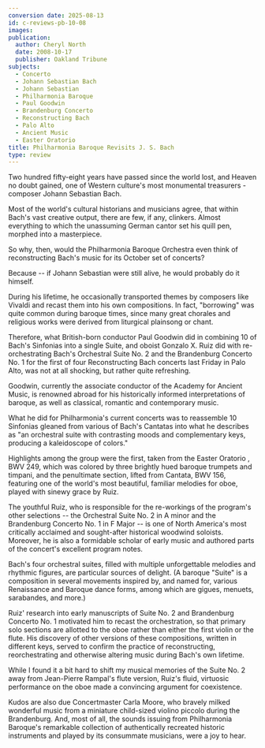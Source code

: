 ```yaml
---
conversion date: 2025-08-13
id: c-reviews-pb-10-08
images:
publication:
  author: Cheryl North
  date: 2008-10-17
  publisher: Oakland Tribune
subjects:
  - Concerto
  - Johann Sebastian Bach
  - Johann Sebastian
  - Philharmonia Baroque
  - Paul Goodwin
  - Brandenburg Concerto
  - Reconstructing Bach
  - Palo Alto
  - Ancient Music
  - Easter Oratorio
title: Philharmonia Baroque Revisits J. S. Bach
type: review
---
```


Two hundred fifty-eight years have passed since the world lost, and Heaven no doubt gained, one of Western culture's most monumental treasurers - composer Johann Sebastian Bach.

Most of the world's cultural historians and musicians agree, that within Bach's vast creative output, there are few, if any, clinkers. Almost everything to which the unassuming German cantor set his quill pen, morphed into a masterpiece.

So why, then, would the Philharmonia Baroque Orchestra even think of reconstructing Bach's music for its October set of concerts?

Because -- if Johann Sebastian were still alive, he would probably do it himself.

During his lifetime, he occasionally transported themes by composers like Vivaldi and recast them into his own compositions. In fact, "borrowing" was quite common during baroque times, since many great chorales and religious works were derived from liturgical plainsong or chant.

Therefore, what British-born conductor Paul Goodwin did in combining 10 of Bach's Sinfonias into a single Suite, and oboist Gonzalo X. Ruiz did with re-orchestrating Bach's Orchestral Suite No. 2 and the Brandenburg Concerto No. 1 for the first of four  Reconstructing Bach  concerts last Friday in Palo Alto, was not at all shocking, but rather quite refreshing.

Goodwin, currently the associate conductor of the Academy for Ancient Music, is renowned abroad for his historically informed interpretations of baroque, as well as classical, romantic and contemporary music.

What he did for Philharmonia's current concerts was to reassemble 10 Sinfonias gleaned from various of Bach's Cantatas into what he describes as "an orchestral suite with contrasting moods and complementary keys, producing a kaleidoscope of colors."

Highlights among the group were the first, taken from the  Easter Oratorio , BWV 249, which was colored by three brightly hued baroque trumpets and timpani, and the penultimate section, lifted from Cantata, BWV 156, featuring one of the world's most beautiful, familiar melodies for oboe, played with sinewy grace by Ruiz.

The youthful Ruiz, who is responsible for the re-workings of the program's other selections -- the  Orchestral Suite No. 2 in A minor  and the  Brandenburg Concerto No. 1 in F Major  -- is one of North America's most critically acclaimed and sought-after historical woodwind soloists. Moreover, he is also a formidable scholar of early music and authored parts of the concert's excellent program notes.

Bach's four orchestral suites, filled with multiple unforgettable melodies and rhythmic figures, are particular sources of delight. (A baroque "Suite" is a composition in several movements inspired by, and named for, various Renaissance and Baroque dance forms, among which are gigues, menuets, sarabandes, and more.)

Ruiz' research into early manuscripts of  Suite No. 2  and  Brandenburg Concerto No. 1  motivated him to recast the orchestration, so that primary solo sections are allotted to the oboe rather than either the first violin or the flute. His discovery of other versions of these compositions, written in different keys, served to confirm the practice of reconstructing, reorchestrating and otherwise altering music during Bach's own lifetime.

While I found it a bit hard to shift my musical memories of the  Suite No. 2  away from Jean-Pierre Rampal's flute version, Ruiz's fluid, virtuosic performance on the oboe made a convincing argument for coexistence.

Kudos are also due Concertmaster Carla Moore, who bravely milked wonderful music from a miniature child-sized violino piccolo during the Brandenburg. And, most of all, the sounds issuing from Philharmonia Baroque's remarkable collection of authentically recreated historic instruments and played by its consummate musicians, were a joy to hear.
